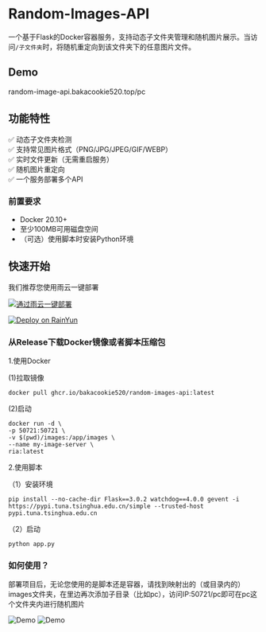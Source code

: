 # Random-Images-API


一个基于Flask的Docker容器服务，支持动态子文件夹管理和随机图片展示。当访问`/子文件夹`时，将随机重定向到该文件夹下的任意图片文件。

## Demo

random-image-api.bakacookie520.top/pc

## 功能特性

✅ 动态子文件夹检测  
✅ 支持常见图片格式（PNG/JPG/JPEG/GIF/WEBP）  
✅ 实时文件更新（无需重启服务）  
✅ 随机图片重定向  
✅ 一个服务部署多个API

### 前置要求
- Docker 20.10+
- 至少100MB可用磁盘空间
- （可选）使用脚本时安装Python环境

## 快速开始

我们推荐您使用雨云一键部署

[![通过雨云一键部署](https://rainyun-apps.cn-nb1.rains3.com/materials/deploy-on-rainyun-cn.svg)](https://app.rainyun.com/apps/rca/store/6218?ref=543098)

[![Deploy on RainYun](https://rainyun-apps.cn-nb1.rains3.com/materials/deploy-on-rainyun-en.svg)](https://app.rainyun.com/apps/rca/store/6218?ref=543098)

### 从Release下载Docker镜像或者脚本压缩包

1.使用Docker

  (1)拉取镜像
  
    docker pull ghcr.io/bakacookie520/random-images-api:latest 
     
  (2)启动
  
    docker run -d \
    -p 50721:50721 \
    -v $(pwd)/images:/app/images \
    --name my-image-server \
    ria:latest

  
2.使用脚本  

  （1）安装环境  

    pip install --no-cache-dir Flask==3.0.2 watchdog==4.0.0 gevent -i https://pypi.tuna.tsinghua.edu.cn/simple --trusted-host pypi.tuna.tsinghua.edu.cn 

  （2）启动  

    python app.py 

### 如何使用？  

部署项目后，无论您使用的是脚本还是容器，请找到映射出的（或目录内的）images文件夹，在里边再次添加子目录（比如pc），访问IP:50721/pc即可在pc这个文件夹内进行随机图片  

![Demo](https://vip.123pan.cn/1815812033/yk6baz03t0n000d7w33gztylj6ousn5aDIYPAIYPDqawDvxPAdQOAY==.png)
![Demo](https://vip.123pan.cn/1815812033/yk6baz03t0l000d7w33fd6idz4tm1327DIYPAIYPDqawDvxPAdQOAY==.png)
 

  


